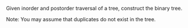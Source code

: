 Given inorder and postorder traversal of a tree, construct the binary tree.

Note:
You may assume that duplicates do not exist in the tree.
